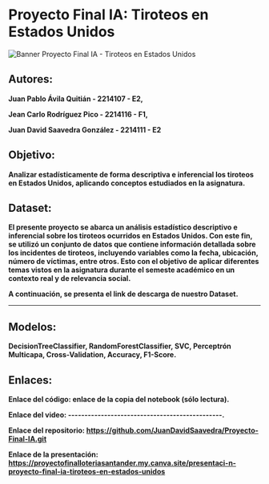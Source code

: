 # Proyecto Final IA: Tiroteos en Estados Unidos

![Banner Proyecto Final IA - Tiroteos en Estados Unidos](https://github.com/user-attachments/assets/df7fe30c-543a-44be-845a-20845a529a1e)


## **Autores:**

**Juan Pablo Ávila Quitián - 2214107 - E2,**

**Jean Carlo Rodríguez Pico - 2214116 - F1,**

**Juan David Saavedra González - 2214111 - E2**


## **Objetivo:**

**Analizar estadísticamente de forma descriptiva e inferencial los tiroteos en Estados Unidos, aplicando conceptos estudiados en la asignatura.**


## **Dataset:**

**El presente proyecto se abarca un análisis estadístico descriptivo e inferencial sobre los tiroteos ocurridos en Estados Unidos. Con este fin, se utilizó un conjunto de datos que contiene información detallada sobre los incidentes de tiroteos, incluyendo variables como la fecha, ubicación, número de víctimas, entre otros. Esto con el objetivo de aplicar diferentes temas vistos en la asignatura durante el semeste académico en un contexto real y de relevancia social.**

**A continuación, se presenta el link de descarga de nuestro Dataset.**

---


## **Modelos:**

**DecisionTreeClassifier, RandomForestClassifier, SVC, Perceptrón Multicapa, Cross-Validation, Accuracy, F1-Score.**


## **Enlaces:**

**Enlace del código: enlace de la copia del notebook (sólo lectura).**

**Enlace del video: -----------------------------------------------.**

**Enlace del repositorio: https://github.com/JuanDavidSaavedra/Proyecto-Final-IA.git**

**Enlace de la presentación: https://proyectofinalloteriasantander.my.canva.site/presentaci-n-proyecto-final-ia-tiroteos-en-estados-unidos**

